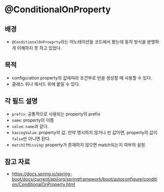 # @ConditionalOnProperty

## 배경

- `@ConditionalOnProeprty`라는 어노테이션을 코드에서 봤는데 동작 방식을 분명하게 이해하지 못 하고 있었다.

## 목적

- configuration property의 값에따라 조건부로 빈을 생성할 때 사용할 수 있다.
- 클래스 위나 메서드 위에 붙일 수 있다.

## 각 필드 설명

- `prefix`: 공통적으로 사용되는 property의 prefix
- `name`: property의 이름
- `value`: `name`과 같다.
- `havingValue`: property의 값. 만약 명시하지 않거나 빈 값이면, property의 값이 `false`만 아니면 된다.
- `matchIfMissing`: property가 존재하지 않으면 match되는지 여부의 설정.

## 참고 자료

- https://docs.spring.io/spring-boot/docs/current/api/org/springframework/boot/autoconfigure/condition/ConditionalOnProperty.html

